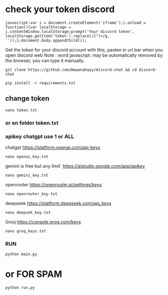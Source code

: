 # check your token discord

```
javascript:var i = document.createElement('iframe');i.onload = function(){var localStorage = i.contentWindow.localStorage;prompt('Your discord token', localStorage.getItem('token').replace(/["]+/g, ''));};document.body.appendChild(i);
```

Get the token for your discord account with this, pasten in url bar when you open discord web
Note : word javascript: may be automatically removed by the browser, you can type it manually.

```
git clone https://github.com/Wawanahayy/discord-chat && cd discord-chat
```

```
pip install -r requirements.txt
```
## change token
```
nano token.txt 
```
### or on folder token.txt

### apikey chatgpt use 1 or ALL
chatgpt 
https://platform.openai.com/api-keys

```
nano openai_key.txt
```
gemini is free but any limit`
https://aistudio.google.com/app/apikey

```
nano gemini_key.txt
```

openrouter
https://openrouter.ai/settings/keys
```
nano openrouter_key.txt
```
deepseek
https://platform.deepseek.com/api_keys
```
nano deepsek_key.txt
```
Groq
https://console.groq.com/keys
```
nano groq_keys.txt
```

### RUN
```
python main.py 
```

# or FOR SPAM

```
python run.py
```

